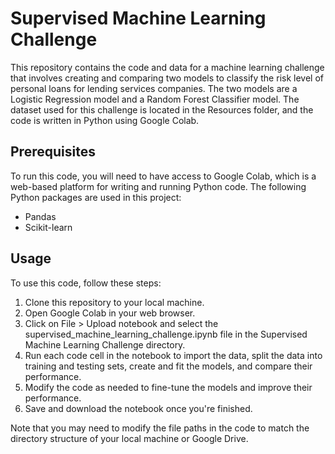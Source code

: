 # Supervised Machine Learning Challenge
This repository contains the code and data for a machine learning challenge that involves creating and comparing two models to classify the risk level of personal loans for lending services companies. The two models are a Logistic Regression model and a Random Forest Classifier model. The dataset used for this challenge is located in the Resources folder, and the code is written in Python using Google Colab.

## Prerequisites
To run this code, you will need to have access to Google Colab, which is a web-based platform for writing and running Python code. The following Python packages are used in this project:
- Pandas
- Scikit-learn

## Usage
To use this code, follow these steps:
1. Clone this repository to your local machine.
2. Open Google Colab in your web browser.
3. Click on File > Upload notebook and select the supervised_machine_learning_challenge.ipynb file in the Supervised Machine Learning Challenge directory.
4. Run each code cell in the notebook to import the data, split the data into training and testing sets, create and fit the models, and compare their performance.
5. Modify the code as needed to fine-tune the models and improve their performance.
6. Save and download the notebook once you're finished.

Note that you may need to modify the file paths in the code to match the directory structure of your local machine or Google Drive.
